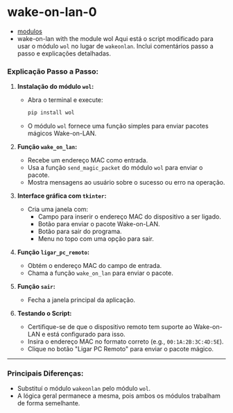 # wake-on-lan-0
- [modulos](https://github.com/0joseDark/wake-on-lan-0/blob/main/modulo-wake-on-lan.md)
- wake-on-lan with the module wol
 Aqui está o script modificado para usar o módulo `wol` no lugar de `wakeonlan`. Inclui comentários passo a passo e explicações detalhadas.

### Explicação Passo a Passo:

1. **Instalação do módulo `wol`:**
   - Abra o terminal e execute:
     ```bash
     pip install wol
     ```
   - O módulo `wol` fornece uma função simples para enviar pacotes mágicos Wake-on-LAN.

2. **Função `wake_on_lan`:**
   - Recebe um endereço MAC como entrada.
   - Usa a função `send_magic_packet` do módulo `wol` para enviar o pacote.
   - Mostra mensagens ao usuário sobre o sucesso ou erro na operação.

3. **Interface gráfica com `tkinter`:**
   - Cria uma janela com:
     - Campo para inserir o endereço MAC do dispositivo a ser ligado.
     - Botão para enviar o pacote Wake-on-LAN.
     - Botão para sair do programa.
     - Menu no topo com uma opção para sair.

4. **Função `ligar_pc_remoto`:**
   - Obtém o endereço MAC do campo de entrada.
   - Chama a função `wake_on_lan` para enviar o pacote.

5. **Função `sair`:**
   - Fecha a janela principal da aplicação.

6. **Testando o Script:**
   - Certifique-se de que o dispositivo remoto tem suporte ao Wake-on-LAN e está configurado para isso.
   - Insira o endereço MAC no formato correto (e.g., `00:1A:2B:3C:4D:5E`).
   - Clique no botão "Ligar PC Remoto" para enviar o pacote mágico.

---

### Principais Diferenças:
- Substituí o módulo `wakeonlan` pelo módulo `wol`.
- A lógica geral permanece a mesma, pois ambos os módulos trabalham de forma semelhante.

